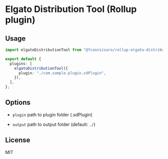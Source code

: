 # Elgato Distribution Tool (Rollup plugin)

## Usage

```typescript
import elgatoDistributionTool from "@fcannizzaro/rollup-elgato-distribution-tool";

export default {
  plugins: [
    elgatoDistributionTool({
      plugin: "./com.sample.plugin.sdPlugin",
    }),
  ],
};
```

## Options

- `plugin` path to plugin folder (.sdPlugin)

- `output` path to output folder (default: `./`)

## License

MIT
